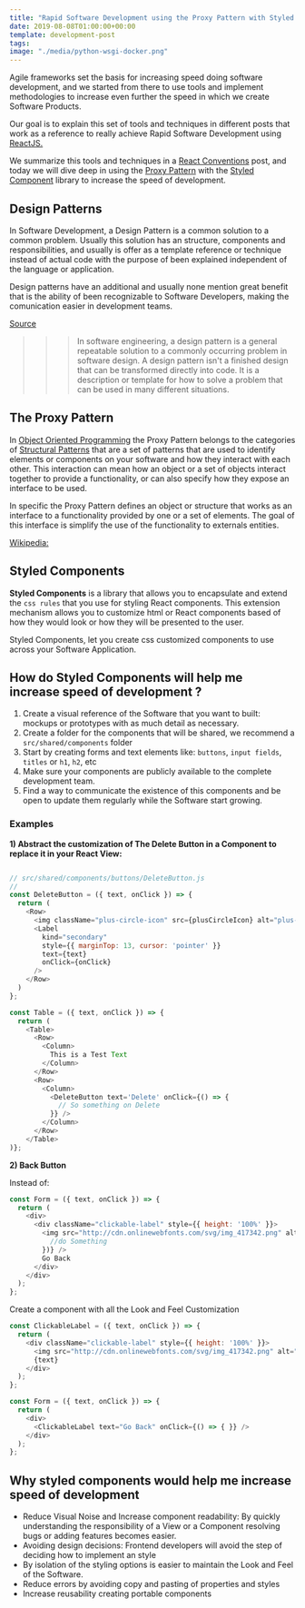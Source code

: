 ```yaml
---
title: "Rapid Software Development using the Proxy Pattern with Styled Components"
date: 2019-08-08T01:00:00+00:00
template: development-post
tags: 
image: "./media/python-wsgi-docker.png"
---
```


Agile frameworks set the basis for increasing speed doing software development, and we started from there to use tools and implement methodologies to increase even further the speed in which we create Software Products.

Our goal is to explain this set of tools and techniques in different posts that work as a reference to really achieve Rapid Software Development using [ReactJS.](https://reactjs.org/)

We summarize this tools and techniques in a [React Conventions](https://cobuildlab.com/development-blog/conventions-to-create-a-react-application/) post, and today we will dive deep in using the [Proxy Pattern](https://cobuildlab.com/development-blog/react-patterns-proxy-pattern-for-components/) with the [Styled Component](https://styled-components.com) library to increase the speed of development.

## Design Patterns

In Software Development, a Design Pattern is a common solution to a common problem. Usually this solution has an structure, components and responsibilities, and usually is offer as a template reference or technique instead of actual code with the purpose of been explained independent of the language or application.

Design patterns have an additional and usually none mention great benefit that is the ability of been recognizable to Software Developers, making the comunication easier in development teams.

[Source](https://sourcemaking.com/design_patterns)


>>>In software engineering, a design pattern is a general repeatable solution to a commonly occurring problem in software design. A design pattern isn't a finished design that can be transformed directly into code. It is a description or template for how to solve a problem that can be used in many different situations.


## The Proxy Pattern

In [Object Oriented Programming](https://medium.freecodecamp.org/object-oriented-programming-concepts-21bb035f7260) the Proxy Pattern belongs to the categories of [Structural Patterns](https://en.wikipedia.org/wiki/Structural_pattern) that are a set of patterns that are used to identify elements or components on your software and how they interact with each other. This interaction can mean how an object or a set of objects interact together to provide a functionality, or can also specify how they expose an interface to be used.


In specific the Proxy Pattern defines an object or structure that works as an interface to a functionality provided by one or a set of elements. The goal of this interface is simplify the use of the functionality to externals entities.


[Wikipedia:](https://en.wikipedia.org/wiki/Proxy_pattern) 


## Styled Components

**Styled Components** is a library that allows you to encapsulate and extend the `css rules` that you use for styling React components. This extension mechanism allows you to customize html or React components based of how they would look or how they will be presented to the user.

Styled Components, let you create css customized components to use across your Software Application.


## How do Styled Components will help me increase speed of development ?

1) Create a visual reference of the Software that you want to built: mockups or prototypes with as much detail as necessary.
2) Create a folder for the components that will be shared, we recommend a `src/shared/components` folder
3) Start by creating forms and text elements like: `buttons`, `input fields`, `titles` or `h1`, `h2`, etc
4) Make sure your components are publicly available to the complete development team.
5) Find a way to communicate the existence of this components and be open to update them regularly while the Software start growing.  


### Examples

**1) Abstract the customization of The Delete Button in a Component to replace it in your React View:**

```javascript

// src/shared/components/buttons/DeleteButton.js
// 
const DeleteButton = ({ text, onClick }) => {
  return (
    <Row>
      <img className="plus-circle-icon" src={plusCircleIcon} alt="plus-circle-icon" />
      <Label
        kind="secondary"
        style={{ marginTop: 13, cursor: 'pointer' }}
        text={text}
        onClick={onClick}
      />
    </Row>
  )
};

const Table = ({ text, onClick }) => {
  return (
    <Table>
      <Row>
        <Column>
          This is a Test Text
        </Column>
      </Row>
      <Row>
        <Column>
          <DeleteButton text='Delete' onClick={() => {
            // So something on Delete
          }} />
        </Column>
      </Row>
    </Table>
)};

```

**2) Back Button**

Instead of:

```javascript
const Form = ({ text, onClick }) => {
  return (
    <div>
      <div className="clickable-label" style={{ height: '100%' }}>
        <img src="http://cdn.onlinewebfonts.com/svg/img_417342.png" alt="test" onClick={() => {
          //do Something
        })} />
        Go Back
      </div>
    </div>
  );
};
```

Create a component with all the Look and Feel Customization

```javascript
const ClickableLabel = ({ text, onClick }) => {
  return (
    <div className="clickable-label" style={{ height: '100%' }}>
      <img src="http://cdn.onlinewebfonts.com/svg/img_417342.png" alt="test" onClick={onClick} />
      {text}
    </div>
  );
};

const Form = ({ text, onClick }) => {
  return (
    <div>
      <ClickableLabel text="Go Back" onClick={() => { }} />
    </div>
  );
};
```

## Why **styled components** would help me increase speed of development

- Reduce Visual Noise and Increase component readability: By quickly understanding the responsibility of a View or a Component resolving bugs or adding features becomes easier. 
- Avoiding design decisions: Frontend developers will avoid the step of deciding how to implement an style
- By isolation of the styling options is easier to maintain the Look and Feel of the Software.
- Reduce errors by avoiding copy and pasting of properties and styles
- Increase reusability creating portable components
